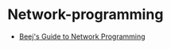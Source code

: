 # Network-programming
- [Beej's Guide to Network Programming](https://web.archive.org/web/20090324054557/http://beej.us/guide/bgnet/output/html/multipage/index.html)

